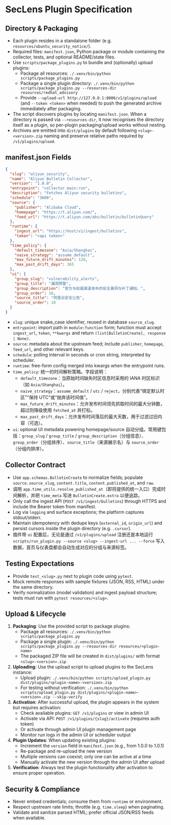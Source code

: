 # SecLens Plugin Specification

## Directory & Packaging
- Each plugin resides in a standalone folder (e.g. `resources/ubuntu_security_notice/`).
- Required files: `manifest.json`, Python package or module containing the collector, tests, and optional README/state files.
- Use `scripts/package_plugins.py` to bundle and (optionally) upload plugins:
  - Package all resources: `./.venv/bin/python scripts/package_plugins.py`
  - Package a single plugin directory: `./.venv/bin/python scripts/package_plugins.py --resources-dir resources/redhat_advisory`
  - Provide `--upload-url http://127.0.0.1:8000/v1/plugins/upload` (and `--token <token>` when needed) to push the generated archive immediately after packaging.
- The script discovers plugins by locating `manifest.json`. When a directory is passed via `--resources-dir`, it now recognises the directory itself as a plugin, so per-plugin packaging/upload works without nesting.
- Archives are emitted into `dist/plugins` by default following `<slug>-<version>.zip` naming and preserve relative paths required by `/v1/plugins/upload`.

## manifest.json Fields
```json
{
  "slug": "aliyun_security",
  "name": "Aliyun Bulletin Collector",
  "version": "1.0.0",
  "entrypoint": "collector.main:run",
  "description": "Fetches Aliyun security bulletins",
  "schedule": "3600",
  "source": {
    "publisher": "Alibaba Cloud",
    "homepage": "https://t.aliyun.com/",
    "feed_url": "https://t.aliyun.com/abs/bulletin/bulletinQuery"
  },
  "runtime": {
    "ingest_url": "https://host/v1/ingest/bulletins",
    "token": "<api token>"
  },
  "time_policy": {
    "default_timezone": "Asia/Shanghai",
    "naive_strategy": "assume_default",
    "max_future_drift_minutes": 120,
    "max_past_drift_days": 365
  },
  "ui": {
    "group_slug": "vulnerability_alerts",
    "group_title": "漏洞预警",
    "group_description": "官方与权威渠道发布的安全漏洞与补丁通知。",
    "group_order": 10,
    "source_title": "阿里云安全公告",
    "source_order": 10
  }
}
```
- `slug`: unique snake_case identifier, reused in database `source_slug`.
- `entrypoint`: import path in `module:function` form; function must accept `ingest_url`, `token`, `**kwargs` and return `(list[BulletinCreate], response | None)`.
- `source`: metadata about the upstream feed; include `publisher`, `homepage`, `feed_url`, and other relevant keys.
- `schedule`: polling interval in seconds or cron string, interpreted by scheduler.
- `runtime`: free-form config merged into kwargs when the entrypoint runs.
- `time_policy`: 统一的时间解析策略。字段说明：
  - `default_timezone`：当原始时间缺失时区信息时采用的 IANA 时区标识（如 `Asia/Shanghai`）。
  - `naive_strategy`：`assume_default` / `utc` / `reject`，分别代表“绑定默认时区”“保持 UTC”或“抛弃该时间值”。
  - `max_future_drift_minutes`：允许发布时间领先抓取时间的最大分钟数，超过则降级使用 `fetched_at` 并打标。
  - `max_past_drift_days`：允许发布时间落后的最大天数，用于过滤过旧内容（可选）。
- `ui`: optional UI metadata powering homepage/source 自动分组。常用键包括：`group_slug` / `group_title` / `group_description`（分组信息）、`group_order`（分组排序）、`source_title`（来源展示名）与 `source_order`（分组内排序）。

## Collector Contract
- Use `app.schemas.BulletinCreate` to normalize fields; populate `source.source_slug`, `content.title`, `content.published_at`, and `raw`.
- 调用 `app.time_utils.resolve_published_at`（即将提供的统一入口）完成时间解析，并把 `time_meta` 写进 `BulletinCreate.extra` 以便追踪。
- Only call the ingest API (`POST /v1/ingest/bulletins`) through HTTPS and include the Bearer token from manifest.
- Log via `logging` and surface exceptions; the platform captures stdout/stderr.
- Maintain idempotency with dedupe keys (`external_id`, `origin_url`) and persist cursors inside the plugin directory (e.g. `.cursor`).
- 插件带 `ui` 配置后，无论是通过 `/v1/plugins/upload` 注册还是本地运行 `scripts/run_plugin.py --source <slug> --ingest-url ... --force` 写入数据，首页与仪表盘都会自动生成对应的分组与来源标签。

## Testing Expectations
- Provide `test_<slug>.py` next to plugin code using `pytest`.
- Mock remote responses with sample fixtures (JSON, RSS, HTML) under the same directory.
- Verify normalization (model validation) and ingest payload structure; tests must run with `pytest resources/<slug>`.

## Upload & Lifecycle
1. **Packaging**: Use the provided script to package plugins:
   - Package all resources: `./.venv/bin/python scripts/package_plugins.py`
   - Package a single plugin: `./.venv/bin/python scripts/package_plugins.py --resources-dir resources/<plugin-name>`
   - The packaged ZIP file will be created in `dist/plugins/` with format `<slug>-<version>.zip`
2. **Uploading**: Use the upload script to upload plugins to the SecLens instance:
   - Upload plugin: `./.venv/bin/python scripts/upload_plugin.py dist/plugins/<plugin-name>-<version>.zip`
   - For testing without verification: `./.venv/bin/python scripts/upload_plugin.py dist/plugins/<plugin-name>-<version>.zip --skip-verify`
3. **Activation**: After successful upload, the plugin appears in the system but requires activation:
   - Check available plugins: `GET /v1/plugins` or view in admin UI
   - Activate via API: `POST /v1/plugins/{slug}/activate` (requires auth token)
   - Or activate through admin UI plugin management page
   - Monitor run logs in the admin UI or scheduler output
4. **Plugin Updates**: When updating existing plugins:
   - Increment the `version` field in `manifest.json` (e.g., from 1.0.0 to 1.0.1)
   - Re-package and re-upload the new version
   - Multiple versions can coexist; only one can be active at a time
   - Manually activate the new version through the admin UI after upload
5. **Verification**: Always test the plugin functionality after activation to ensure proper operation.

## Security & Compliance
- Never embed credentials; consume them from `runtime` or environment.
- Respect upstream rate limits; throttle (e.g. `time.sleep`) when paginating.
- Validate and sanitize parsed HTML; prefer official JSON/RSS feeds when available.
